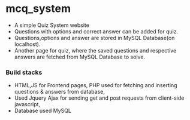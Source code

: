# mcq_system
- A simple Quiz System website
- Questions with options and correct answer can be added for quiz.
- Questions,options and answer are stored in MySQL Database(on localhost).
- Another page for quiz, where the saved questions and respective answers are fetched from MySQL Database to solve.
### Build stacks
- HTML,JS for Frontend pages, PHP used for fetching and inserting questions & answers from database,
- Used Jquery Ajax for sending get and post requests from client-side javascript,
- Database used MySQL
